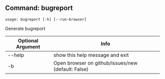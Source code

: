 ## Command: bugreport ##
```
usage: bugreport [-h] [--run-browser]
```
Generate bugreport  

| Optional Argument | Info |
|---------------------|------|
| --help | show this help message and exit |
| -b | Open browser on github/issues/new (default: False) |


